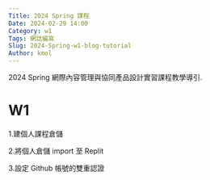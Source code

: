 ```yaml
---
Title: 2024 Spring 課程
Date: 2024-02-29 14:00
Category: w1
Tags: 網誌編寫
Slug: 2024-Spring-w1-blog-tutorial
Author: kmol
---
```


2024 Spring 網際內容管理與協同產品設計實習課程教學導引.

<!-- PELICAN_END_SUMMARY -->
# W1
1.建個人課程倉儲

2.將個人倉儲 import 至 Replit

3.設定 Github 帳號的雙重認證